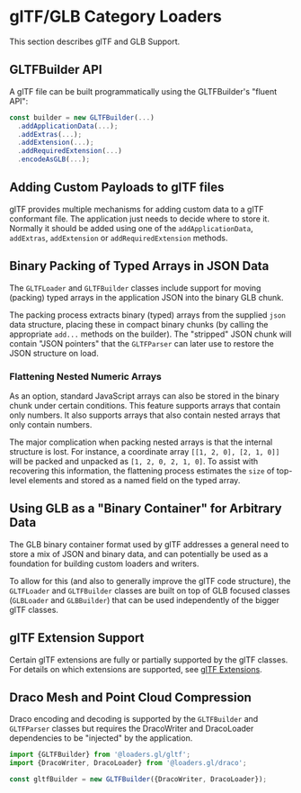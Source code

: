# glTF/GLB Category Loaders

This section describes glTF and GLB Support.

## GLTFBuilder API

A glTF file can be built programmatically using the GLTFBuilder's "fluent API":

```js
const builder = new GLTFBuilder(...)
  .addApplicationData(...);
  .addExtras(...);
  .addExtension(...);
  .addRequiredExtension(...)
  .encodeAsGLB(...);
```

## Adding Custom Payloads to glTF files

glTF provides multiple mechanisms for adding custom data to a glTF conformant file. The application just needs to decide where to store it. Normally it should be added using one of the `addApplicationData`, `addExtras`, `addExtension` or `addRequiredExtension` methods.

## Binary Packing of Typed Arrays in JSON Data

The `GLTFLoader` and `GLTFBuilder` classes include support for moving (packing) typed arrays in the application JSON into the binary GLB chunk.

The packing process extracts binary (typed) arrays from the supplied `json` data structure, placing these in compact binary chunks (by calling the appropriate `add...` methods on the builder). The "stripped" JSON chunk will contain "JSON pointers" that the `GLTFParser` can later use to restore the JSON structure on load.

### Flattening Nested Numeric Arrays

As an option, standard JavaScript arrays can also be stored in the binary chunk under certain conditions. This feature supports arrays that contain only numbers. It also supports arrays that also contain nested arrays that only contain numbers.

The major complication when packing nested arrays is that the internal structure is lost. For instance, a coordinate array `[[1, 2, 0], [2, 1, 0]]` will be packed and unpacked as `[1, 2, 0, 2, 1, 0]`. To assist with recovering this information, the flattening process estimates the `size` of top-level elements and stored as a named field on the typed array.

## Using GLB as a "Binary Container" for Arbitrary Data

The GLB binary container format used by glTF addresses a general need to store a mix of JSON and binary data, and can potentially be used as a foundation for building custom loaders and writers.

To allow for this (and also to generally improve the glTF code structure), the `GLTFLoader` and `GLTFBuilder` classes are built on top of GLB focused classes (`GLBLoader` and `GLBBuilder`) that can be used independently of the bigger glTF classes.

## glTF Extension Support

Certain glTF extensions are fully or partially supported by the glTF classes. For details on which extensions are supported, see [glTF Extensions](docs/api-reference/gltf-loaders/gltf-extensions).

## Draco Mesh and Point Cloud Compression

Draco encoding and decoding is supported by the `GLTFBuilder` and `GLTFParser` classes but requires the DracoWriter and DracoLoader dependencies to be "injected" by the application.

```js
import {GLTFBuilder} from '@loaders.gl/gltf';
import {DracoWriter, DracoLoader} from '@loaders.gl/draco';

const gltfBuilder = new GLTFBuilder({DracoWriter, DracoLoader});
```
